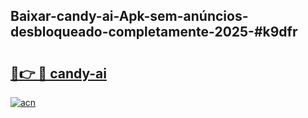 ## Baixar-candy-ai-Apk-sem-anúncios-desbloqueado-completamente-2025-#k9dfr

# <h2><a href="https://ainizakaria.my?title=candy-ai&ref=22M">🔗👉 🔴 candy-ai</a></h2>

[![acn](https://github.com/user-attachments/assets/0f9c940e-d8b0-45ae-aac7-cd30a18b3e1c)](https://ainizakaria.my?title=candy-ai&ref=22M)

